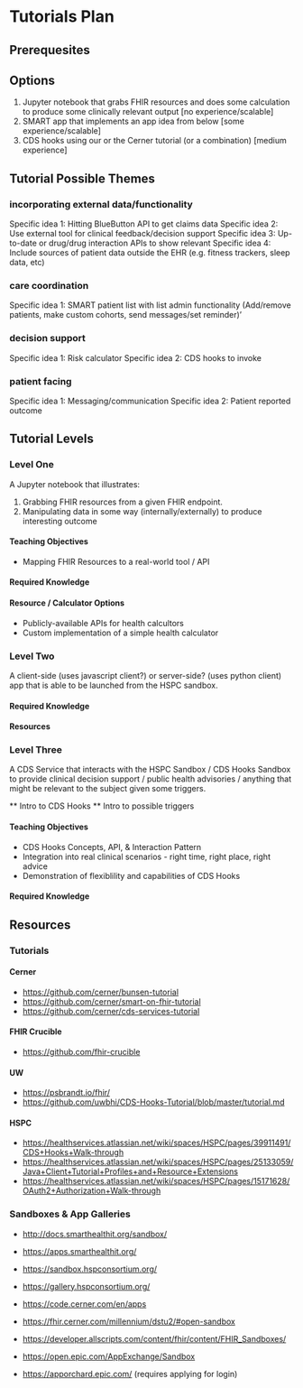 # Tutorials Plan

## Prerequesites

## Options

1. Jupyter notebook that grabs FHIR resources and does some calculation to produce some clinically relevant output [no experience/scalable]
2. SMART app that implements an app idea from below [some experience/scalable]
3. CDS hooks using our or the Cerner tutorial (or a combination) [medium experience]



## Tutorial Possible Themes

### incorporating external data/functionality

Specific idea 1: Hitting BlueButton API to get claims data
Specific idea 2: Use external tool for clinical feedback/decision support
Specific idea 3: Up-to-date or drug/drug interaction APIs to show relevant
Specific idea 4: Include sources of patient data outside the EHR (e.g. fitness trackers, sleep data, etc)

### care coordination

Specific idea 1: SMART patient list with list admin functionality (Add/remove patients, make custom cohorts, send messages/set reminder)’

### decision support

Specific idea 1: Risk calculator
Specific idea 2: CDS hooks to invoke 


### patient facing

Specific idea 1: Messaging/communication
Specific idea 2: Patient reported outcome



## Tutorial Levels

### Level One
A Jupyter notebook that illustrates:
1. Grabbing FHIR resources from a given FHIR endpoint. 
2. Manipulating data in some way (internally/externally) to produce interesting outcome

#### Teaching Objectives
- Mapping FHIR Resources to a real-world tool / API

#### Required Knowledge

#### Resource / Calculator Options
- Publicly-available APIs for health calcultors
- Custom implementation of a simple health calculator


### Level Two
A client-side (uses javascript client?) or server-side? (uses python client) app that is able to be launched from the HSPC sandbox.

#### Required Knowledge

#### Resources

### Level Three
A CDS Service that interacts with the HSPC Sandbox / CDS Hooks Sandbox to provide clinical decision support / public health advisories / anything that might be relevant to the subject given some triggers. 

** Intro to CDS Hooks
** Intro to possible triggers

#### Teaching Objectives
- CDS Hooks Concepts, API, & Interaction Pattern
- Integration into real clinical scenarios - right time, right place, right advice
- Demonstration of flexiblility and capabilities of CDS Hooks
  
#### Required Knowledge

## Resources

### Tutorials

#### Cerner
- https://github.com/cerner/bunsen-tutorial
- https://github.com/cerner/smart-on-fhir-tutorial
- https://github.com/cerner/cds-services-tutorial

#### FHIR Crucible
- https://github.com/fhir-crucible

#### UW
- https://psbrandt.io/fhir/
- https://github.com/uwbhi/CDS-Hooks-Tutorial/blob/master/tutorial.md

#### HSPC
- https://healthservices.atlassian.net/wiki/spaces/HSPC/pages/39911491/CDS+Hooks+Walk-through
- https://healthservices.atlassian.net/wiki/spaces/HSPC/pages/25133059/Java+Client+Tutorial+Profiles+and+Resource+Extensions
- https://healthservices.atlassian.net/wiki/spaces/HSPC/pages/15171628/OAuth2+Authorization+Walk-through


### Sandboxes & App Galleries
- http://docs.smarthealthit.org/sandbox/
- https://apps.smarthealthit.org/
- https://sandbox.hspconsortium.org/
- https://gallery.hspconsortium.org/

- https://code.cerner.com/en/apps
- https://fhir.cerner.com/millennium/dstu2/#open-sandbox

- https://developer.allscripts.com/content/fhir/content/FHIR_Sandboxes/

- https://open.epic.com/AppExchange/Sandbox
- https://apporchard.epic.com/ (requires applying for login)


